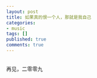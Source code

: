 ```yaml
---
layout: post
title: 如果真的恨一个人，那就是我自己
categories:
- music
tags: []
published: true
comments: true
---
```

<p> &nbsp;<br />再见，二零零九 </p>
